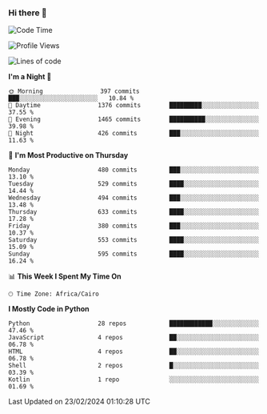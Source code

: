 ### Hi there 👋

<!--
**AMR-KELEG/AMR-KELEG** is a ✨ _special_ ✨ repository because its `README.md` (this file) appears on your GitHub profile.

Here are some ideas to get you started:

- 🔭 I’m currently working on ...
- 🌱 I’m currently learning ...
- 👯 I’m looking to collaborate on ...
- 🤔 I’m looking for help with ...
- 💬 Ask me about ...
- 📫 How to reach me: ...
- 😄 Pronouns: ...
- ⚡ Fun fact: ...
-->

<!--START_SECTION:waka-->
![Code Time](http://img.shields.io/badge/Code%20Time-0%20secs-blue)

![Profile Views](http://img.shields.io/badge/Profile%20Views-0-blue)

![Lines of code](https://img.shields.io/badge/From%20Hello%20World%20I%27ve%20Written-20.7%20million%20lines%20of%20code-blue)

**I'm a Night 🦉** 

```text
🌞 Morning                397 commits         ███░░░░░░░░░░░░░░░░░░░░░░   10.84 % 
🌆 Daytime                1376 commits        █████████░░░░░░░░░░░░░░░░   37.55 % 
🌃 Evening                1465 commits        ██████████░░░░░░░░░░░░░░░   39.98 % 
🌙 Night                  426 commits         ███░░░░░░░░░░░░░░░░░░░░░░   11.63 % 
```
📅 **I'm Most Productive on Thursday** 

```text
Monday                   480 commits         ███░░░░░░░░░░░░░░░░░░░░░░   13.10 % 
Tuesday                  529 commits         ████░░░░░░░░░░░░░░░░░░░░░   14.44 % 
Wednesday                494 commits         ███░░░░░░░░░░░░░░░░░░░░░░   13.48 % 
Thursday                 633 commits         ████░░░░░░░░░░░░░░░░░░░░░   17.28 % 
Friday                   380 commits         ███░░░░░░░░░░░░░░░░░░░░░░   10.37 % 
Saturday                 553 commits         ████░░░░░░░░░░░░░░░░░░░░░   15.09 % 
Sunday                   595 commits         ████░░░░░░░░░░░░░░░░░░░░░   16.24 % 
```


📊 **This Week I Spent My Time On** 

```text
🕑︎ Time Zone: Africa/Cairo
```

**I Mostly Code in Python** 

```text
Python                   28 repos            ████████████░░░░░░░░░░░░░   47.46 % 
JavaScript               4 repos             ██░░░░░░░░░░░░░░░░░░░░░░░   06.78 % 
HTML                     4 repos             ██░░░░░░░░░░░░░░░░░░░░░░░   06.78 % 
Shell                    2 repos             █░░░░░░░░░░░░░░░░░░░░░░░░   03.39 % 
Kotlin                   1 repo              ░░░░░░░░░░░░░░░░░░░░░░░░░   01.69 % 
```




 Last Updated on 23/02/2024 01:10:28 UTC
<!--END_SECTION:waka-->
